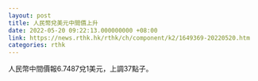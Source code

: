 ```yaml
---
layout: post
title: 人民幣兌美元中間價上升
date: 2022-05-20 09:22:13.000000000 +08:00
link: https://news.rthk.hk/rthk/ch/component/k2/1649369-20220520.htm
categories: rthk
---
```


人民幣中間價報6.7487兌1美元，上調37點子。
